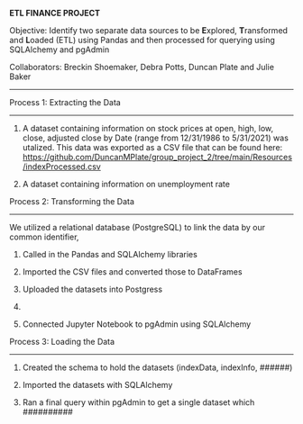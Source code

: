 **ETL FINANCE PROJECT**


Objective: Identify two separate data sources to be **E**xplored, **T**ransformed and **L**oaded (ETL) using Pandas and 
then processed for querying using SQLAlchemy and pgAdmin



Collaborators:  Breckin Shoemaker, Debra Potts, Duncan Plate and Julie Baker

__________________________________________________________________________________________________________________________

Process 1: Extracting the Data
_____________________________
1.	A dataset containing information on stock prices at open, high, low, close, adjusted close by Date (range from 12/31/1986 to 5/31/2021) was utalized.  This data was exported as a CSV file that can be found here: https://github.com/DuncanMPlate/group_project_2/tree/main/Resources/indexProcessed.csv

2.	A dataset containing information on unemployment rate

Process 2: Transforming the Data
_____________________________
We utilized a relational database (PostgreSQL) to link the data by our common identifier, 
1.	Called in the Pandas and SQLAlchemy libraries

2.	Imported the CSV files and converted those to DataFrames

3.	Uploaded the datasets into Postgress

4.	

5.	Connected Jupyter Notebook to pgAdmin using SQLAlchemy

Process 3: Loading the Data
_____________________________
1.	Created the schema to hold the datasets (indexData, indexInfo, ######)

2.	Imported the datasets with SQLAlchemy

3.	Ran a final query within pgAdmin to get a single dataset which ##########


